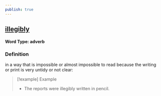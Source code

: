 ```yaml
---
publish: true
---
```

## [illegibly](https://dictionary.cambridge.org/dictionary/english/illegibly)

#### Word Type: adverb
### Definition
in a way that is impossible or almost impossible to read because the writing or print is very untidy or not clear:

>[!example] Example
> - The reports were illegibly written in pencil.
